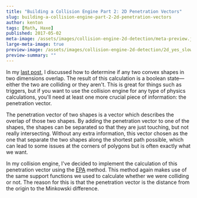 ```yaml
---
title: "Building a Collision Engine Part 2: 2D Penetration Vectors"
slug: building-a-collision-engine-part-2-2d-penetration-vectors
author: kenton
tags: [Math, Haxe]
published: 2017-05-02
meta-image: /assets/images/collision-engine-2d-detection/meta-preview.jpg
large-meta-image: true
preview-image: /assets/images/collision-engine-2d-detection/2d_yes_slow.gif
preview-summary: ""
---
```


In my [last post](/posts/building-a-collision-engine-part-1-2d-gjk-collision-detection/), I discussed how to determine if any two convex shapes in two dimensions overlap. The result of this calculation is a boolean state&mdash;either the two are colliding or they aren't. This is great for things such as triggers, but if you want to use the collision engine for any type of physics calculations, you'll need at least one more crucial piece of information: the penetration vector.

The penetration vector of two shapes is a vector which describes the overlap of those two shapes. By adding the penetration vector to one of the shapes, the shapes can be separated so that they are just touching, but not really intersecting. Without any extra information, this vector chosen as the one that separate the two shapes along the shortest path possible, which can lead to some issues at the corners of polygons but is often exactly what we want.

In my collision engine, I've decided to implement the calculation of this penetration vector using the [EPA](http://www.dyn4j.org/2010/05/epa-expanding-polytope-algorithm/) method. This method again makes use of the same support functions we used to calculate whether we were colliding or not. The reason for this is that the penetration vector is the distance from the origin to the Minkowski difference.